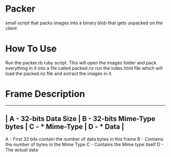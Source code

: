 # Packer
small script that packs images into a binary blob that gets unpacked on the client

How To Use
==========

Run the packer.rb ruby script. This will open the images folder and pack everything in it into a file called packed.nz
run the index.html file which will load the packed.nz file and extract the images in it.

Frame Description
=================

--------------------------------------------------------------------------------------
| A - 32-bits Data Size | B - 32-bits Mime-Type bytes | C - * Mime-Type | D - * Data |
--------------------------------------------------------------------------------------

A - First 32 bits contain the number of data bytes in this frame
B - Contains the number of bytes in the Mime Type 
C - Contains the Mime type itself
D - The actual data
